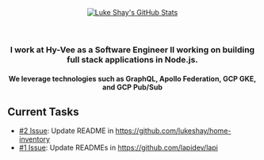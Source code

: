 <div align="center">
  <a href="https://github.com/lukeshay">
    <img align="center" src="https://github-readme-stats.vercel.app/api?username=lukeshay&show_icons=true&count_private=true&include_all_commits=true" alt="Luke Shay's GitHub Stats" />
  </a>
</div>

<br />
<br />

<div align="center">
  <h3>I work at Hy-Vee as a Software Engineer II working on building full stack applications in Node.js.</h3>
  <h4>We leverage technologies such as GraphQL, Apollo Federation, GCP GKE, and GCP Pub/Sub
</div>

## Current Tasks
* [\#2 Issue](https://github.com/lukeshay/lukeshay/issues/2): Update README in https://github.com/lukeshay/home-inventory
* [\#1 Issue](https://github.com/lukeshay/lukeshay/issues/1): Update READMEs in https://github.com/lapidev/lapi
